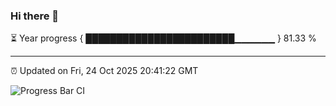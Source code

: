 ### Hi there 👋

⏳ Year progress { ████████████████████████▁▁▁▁▁▁ } 81.33 %

---

⏰ Updated on Fri, 24 Oct 2025 20:41:22 GMT

![Progress Bar CI](https://github.com/IshwaranRudhara/GIT-ACTION/workflows/Progress%20Bar%20CI/badge.svg)
